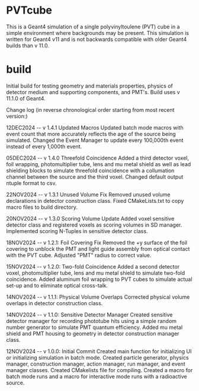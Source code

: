 # PVTcube

This is a Geant4 simulation of a single polyvinyltoulene (PVT) cube in a simple environment where backgrounds may be present. This simulation is written for Geant4 v11 and is not backwards compatible with older Geant4 builds than v 11.0.

# build
Initial build for testing geometry and materials properties, physics of detector medium and supporting components, and PMT's. Build uses v 11.1.0 of Geant4.

Change log (in reverse chronological order starting from most recent version:)

12DEC2024 -- v 1.4.1 Updated Macros
	Updated batch mode macros with event count that more accurately reflects the age of the source being simulated. Changed the Event Manager to update every 100,000th event instead of every 1,000th event.
	
05DEC2024 -- v 1.4.0 Threefold Coincidence
	Added a third detector voxel, foil wrapping, photomultiplier tube, lens and mu metal shield as well as lead shielding blocks to simulate threefold coincidence with a collumation channel between the source and the third voxel. Changed default output ntuple format to csv.

22NOV2024 -- v 1.3.1 Unused Volume Fix
	Removed unused volume declarations in detector construction class. Fixed CMakeLists.txt to copy macro files to build directory.
	
20NOV2024 -- v 1.3.0 Scoring Volume Update
	Added voxel sensitive detector class and registered voxels as scoring volumes in SD manager. Implemented scoring N-Tuples in sensitive detector class.

18NOV2024 -- v 1.2.1: Foil Covering Fix
	Removed the +y surface of the foil covering to unblock the PMT and light guide assembly from optical contact with the PVT cube. Adjusted "PMT" radius to correct value.

15NOV2024 -- v 1.2.0: Two-fold Coincidence
	Added a second detector voxel, photomultiplier tube, lens and mu metal shield to simulate two-fold coincidence. Added aluminum foil wrapping to PVT cubes to simulate actual set-up and to eliminate optical cross-talk.

14NOV2024 -- v 1.1.1: Physical Volume Overlaps
	Corrected physical volume overlaps in detector construction class.

14NOV2024 -- v 1.1.0: Sensitive Detector Manager
	Created sensitive detector manager for recording phototube hits using a simple random number generator to simulate PMT quantum efficiency. Added mu metal shield and PMT housing to geometry in detector construction manager class.

12NOV2024 -- v 1.0.0: Initial Commit
	Created main function for initializing UI or initializing simulation in batch mode. Created particle generator, physics manager, construction manager, action manager, run manager, and event manager classes. Created CMakelists file for compiling. Created a macro for batch mode runs and a macro for interactive mode runs with a radioactive source. 
